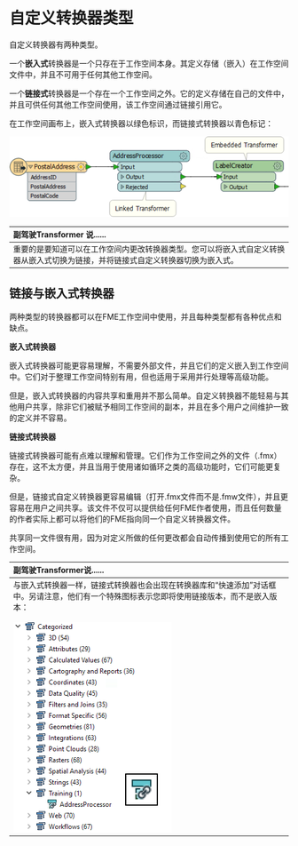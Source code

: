 # 自定义转换器类型

自定义转换器有两种类型。

一个**嵌入式**转换器是一个只存在于工作空间本身。其定义存储（嵌入）在工作空间文件中，并且不可用于任何其他工作空间。

一个**链接式**转换器是一个存在一个工作空间之外。它的定义存储在自己的文件中，并且可供任何其他工作空间使用，该工作空间通过链接引用它。

在工作空间画布上，嵌入式转换器以绿色标识，而链接式转换器以青色标记：

[![](../.gitbook/assets/img5.033.customtransformertypes.png)](https://github.com/safesoftware/FMETraining/blob/Desktop-Advanced-2018/DesktopAdvanced5CustomTransformers/Images/Img5.033.CustomTransformerTypes.png)

|  副驾驶Transformer 说...... |
| :--- |
|  重要的是要知道可以在工作空间内更改转换器类型。您可以将嵌入式自定义转换器从嵌入式切换为链接，并将链接式自定义转换器切换为嵌入式。 |

## 链接与嵌入式转换器

两种类型的转换器都可以在FME工作空间中使用，并且每种类型都有各种优点和缺点。

**嵌入式转换器**

嵌入式转换器可能更容易理解，不需要外部文件，并且它们的定义嵌入到工作空间中。它们对于整理工作空间特别有用，但也适用于采用并行处理等高级功能。

但是，嵌入式转换器的内容共享和重用并不那么简单。自定义转换器不能轻易与其他用户共享，除非它们被赋予相同工作空间的副本，并且在多个用户之间维护一致的定义并不容易。

**链接式转换器**

链接式转换器可能有点难以理解和管理。它们作为工作空间之外的文件（.fmx）存在，这不太方便，并且当用于使用诸如循环之类的高级功能时，它们可能更复杂。

但是，链接式自定义转换器更容易编辑（打开.fmx文件而不是.fmw文件），并且更容易在用户之间共享。该文件不仅可以提供给任何FME作者使用，而且任何数量的作者实际上都可以将他们的FME指向同一个自定义转换器文件。

共享同一文件很有用，因为对定义所做的任何更改都会自动传播到使用它的所有工作空间。

|  副驾驶Transformer说...... |
| :--- |
|  与嵌入式转换器一样，链接式转换器也会出现在转换器库和“快速添加”对话框中。另请注意，他们有一个特殊图标表示您即将使用链接版本，而不是嵌入版本：  <br><br>[![](../.gitbook/assets/img5.034.customtransformerlinkedicon.png)](https://github.com/safesoftware/FMETraining/blob/Desktop-Advanced-2018/DesktopAdvanced5CustomTransformers/Images/Img5.034.CustomTransformerLinkedIcon.png) |

